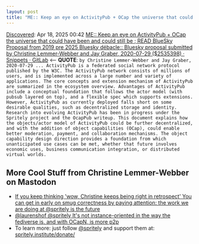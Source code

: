 ```yaml
---
layout: post
title: "ME:: Keep an eye on ActivityPub + OCap the universe that could have been and could still be ; READ BlueSky Proposal from 2019 pre 2025 Bluesky débacle:: Bluesky proposal submitted by Christine Lemmer-Webber and Jay Graber, 2020-07-29 ($2535398) · Snippets · GitLab"
---
```

[Discovered](http://rolandtanglao.com/2020/07/29/p1-blogthis-checkvist-list-links-to-blog/): Apr 18, 2025 00:42 [ME:: Keep an eye on ActivityPub + OCap the universe that could have been and could still be ; READ BlueSky Proposal from 2019 pre 2025 Bluesky débacle:: Bluesky proposal submitted by Christine Lemmer-Webber and Jay Graber, 2020-07-29 ($2535398) · Snippets · GitLab](https://gitlab.com/-/snippets/2535398) <-- **QUOTE**: `by Christine Lemmer-Webber and Jay Graber, 2020-07-29 ... ActivityPub is a federated social network protocol published by the W3C. The ActivityPub network consists of millions of users, and is implemented across a large number and variety of applications. The core concepts and extension mechanism of ActivityPub are summarized in the ecosystem overview. Advantages of ActivityPub include a conceptual foundation that follows the actor model (with pubsub layered on top), and a flexible spec which supports extensions. However, ActivityPub as currently deployed falls short on some desirable qualities, such as decentralized storage and identity. Research into evolving ActivityPub has been in progress under the Spritely project and the OcapPub writeup. This document explains how the objects/actor model of ActivityPub could be further decentralized, and with the addition of object capabilities (OCap), could enable better moderation, payment, and collaboration mechanisms. The object capability design direction provides a foundation from which unanticipated use cases can be met, whether that future involves economic uses, business communication integration, or distributed virtual worlds.`

## More Cool Stuff from Christine Lemmer-Webber on Mastodon
* [If you keep thinking 'wow, Christine keeps being right in retrospect' You can get in early on smug correctness by paying attention: the work we are doing at @spritely is the future](https://social.coop/@cwebber/114352019414577407)
* [@laurenshof @spritely It's not instance-oriented in the way the fediverse is, and with OCapN, is more p2p](https://social.coop/@cwebber/114352795295444542)
* To learn more: just follow [@spritely](https://social.coop/@spritely) and support them at: [spritely.institute/donate/](https://spritely.institute/donate/)
